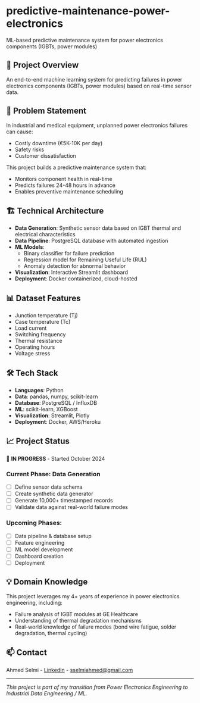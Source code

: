 # predictive-maintenance-power-electronics
ML-based predictive maintenance system for power electronics components (IGBTs, power modules)

## 🎯 Project Overview
An end-to-end machine learning system for predicting failures in power electronics components (IGBTs, power modules) based on real-time sensor data.

## 🔧 Problem Statement
In industrial and medical equipment, unplanned power electronics failures can cause:
- Costly downtime (€5K-10K per day)
- Safety risks
- Customer dissatisfaction

This project builds a predictive maintenance system that:
- Monitors component health in real-time
- Predicts failures 24-48 hours in advance
- Enables preventive maintenance scheduling

## 🏗️ Technical Architecture
- **Data Generation**: Synthetic sensor data based on IGBT thermal and electrical characteristics
- **Data Pipeline**: PostgreSQL database with automated ingestion
- **ML Models**: 
  - Binary classifier for failure prediction
  - Regression model for Remaining Useful Life (RUL)
  - Anomaly detection for abnormal behavior
- **Visualization**: Interactive Streamlit dashboard
- **Deployment**: Docker containerized, cloud-hosted

## 📊 Dataset Features
- Junction temperature (Tj)
- Case temperature (Tc)
- Load current
- Switching frequency
- Thermal resistance
- Operating hours
- Voltage stress

## 🛠️ Tech Stack
- **Languages**: Python
- **Data**: pandas, numpy, scikit-learn
- **Database**: PostgreSQL / InfluxDB
- **ML**: scikit-learn, XGBoost
- **Visualization**: Streamlit, Plotly
- **Deployment**: Docker, AWS/Heroku

## 📈 Project Status
🚧 **IN PROGRESS** - Started October 2024

### Current Phase: Data Generation
- [ ] Define sensor data schema
- [ ] Create synthetic data generator
- [ ] Generate 10,000+ timestamped records
- [ ] Validate data against real-world failure modes

### Upcoming Phases:
- [ ] Data pipeline & database setup
- [ ] Feature engineering
- [ ] ML model development
- [ ] Dashboard creation
- [ ] Deployment

## 💡 Domain Knowledge
This project leverages my 4+ years of experience in power electronics engineering, including:
- Failure analysis of IGBT modules at GE Healthcare
- Understanding of thermal degradation mechanisms
- Real-world knowledge of failure modes (bond wire fatigue, solder degradation, thermal cycling)

## 📫 Contact
Ahmed Selmi - [LinkedIn](your-linkedin-url) - sselmiahmed@gmail.com

---
*This project is part of my transition from Power Electronics Engineering to Industrial Data Engineering / ML.*
